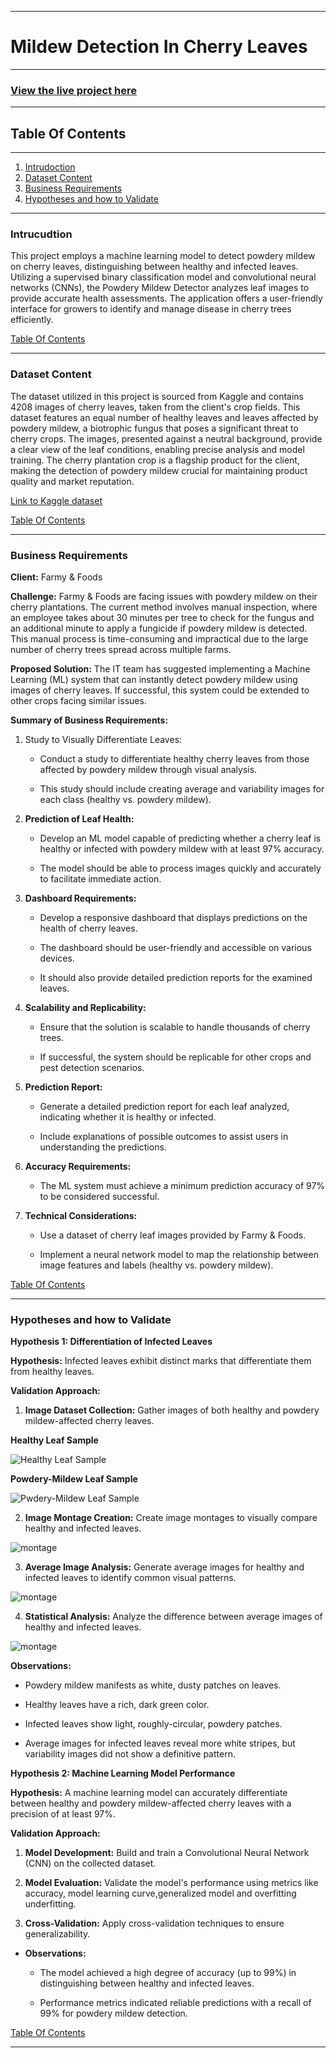 ********************

# Mildew Detection In Cherry Leaves
********************

### [View the live project here](https://cherryleaf-mildew-detector-11309237d5ff.herokuapp.com/)
********************


## Table Of Contents
********************

1.  [Intrudoction](#intruduction)
2.  [Dataset Content](#dataset-content)
3.  [Business Requirements](#business-requirements)
4.  [Hypotheses and how to Validate](#hypotheses-and-how-to-validate)


********************

### Intrucudtion

This project employs a machine learning model to detect powdery mildew on cherry leaves, distinguishing between healthy and infected leaves. Utilizing a supervised binary classification model and convolutional neural networks (CNNs), the Powdery Mildew Detector analyzes leaf images to provide accurate health assessments. The application offers a user-friendly interface for growers to identify and manage disease in cherry trees efficiently.

[Table Of Contents](#table-of-contents)
********************


### Dataset Content

The dataset utilized in this project is sourced from Kaggle and contains 4208 images of cherry leaves, taken from the client's crop fields. This dataset features an equal number of healthy leaves and leaves affected by powdery mildew, a biotrophic fungus that poses a significant threat to cherry crops. The images, presented against a neutral background, provide a clear view of the leaf conditions, enabling precise analysis and model training. The cherry plantation crop is a flagship product for the client, making the detection of powdery mildew crucial for maintaining product quality and market reputation.

[Link to Kaggle dataset](https://www.kaggle.com/datasets/codeinstitute/cherry-leaves)

[Table Of Contents](#table-of-contents)
********************

### Business Requirements

**Client:** Farmy & Foods

**Challenge:**
Farmy & Foods are facing issues with powdery mildew on their cherry plantations. The current method involves manual inspection, where an employee takes about 30 minutes per tree to check for the fungus and an additional minute to apply a fungicide if powdery mildew is detected. This manual process is time-consuming and impractical due to the large number of cherry trees spread across multiple farms.

**Proposed Solution:**
The IT team has suggested implementing a Machine Learning (ML) system that can instantly detect powdery mildew using images of cherry leaves. If successful, this system could be extended to other crops facing similar issues.

**Summary of Business Requirements:**

1. Study to Visually Differentiate Leaves:
    * Conduct a study to differentiate healthy cherry leaves from those affected by powdery mildew through visual analysis.

    * This study should include creating average and variability images for each class (healthy vs. powdery mildew).

2. **Prediction of Leaf Health:**
    *   Develop an ML model capable of predicting whether a cherry leaf is healthy or infected with powdery mildew with at least 97% accuracy.

    *   The model should be able to process images quickly and accurately to facilitate immediate action.

3.  **Dashboard Requirements:**

    *   Develop a responsive dashboard that displays predictions on the health of cherry leaves.

    *   The dashboard should be user-friendly and accessible on various devices.

    *   It should also provide detailed prediction reports for the examined leaves.

4.  **Scalability and Replicability:**

    *   Ensure that the solution is scalable to handle thousands of cherry trees.

    *   If successful, the system should be replicable for other crops and pest detection scenarios.

5.  **Prediction Report:**

    *   Generate a detailed prediction report for each leaf analyzed, indicating whether it is healthy or infected.

    *   Include explanations of possible outcomes to assist users in understanding the predictions.

6.  **Accuracy Requirements:**

    *   The ML system must achieve a minimum prediction accuracy of 97% to be considered successful.

7.  **Technical Considerations:**
    *   Use a dataset of cherry leaf images provided by Farmy & Foods.

    *   Implement a neural network model to map the relationship between image features and labels (healthy vs. powdery mildew).

[Table Of Contents](#table-of-contents)
********************

###  Hypotheses and how to Validate

**Hypothesis 1: Differentiation of Infected Leaves**

**Hypothesis:** Infected leaves exhibit distinct marks that differentiate them from healthy leaves.

**Validation Approach:**

1.  **Image Dataset Collection:** Gather images of both healthy and powdery mildew-affected cherry leaves.

**Healthy Leaf Sample**

![Healthy Leaf Sample](/readme-images/healthy.jpg)

**Powdery-Mildew Leaf Sample**

![Pwdery-Mildew Leaf Sample](/readme-images/mildew.jpg)

2.  **Image Montage Creation:** Create image montages to visually compare healthy and infected leaves.

![montage](/readme-images/montage.jpg)


3. **Average Image Analysis:** Generate average images for healthy and infected leaves to identify common visual patterns.

![montage](/readme-images/ave-difference.jpg)

4.  **Statistical Analysis:** Analyze the difference between average images of healthy and infected leaves.

![montage](/readme-images/difference.jpg)

**Observations:**
-   Powdery mildew manifests as white, dusty patches on leaves.

-   Healthy leaves have a rich, dark green color.

-   Infected leaves show light, roughly-circular, powdery patches.

-   Average images for infected leaves reveal more white stripes, but variability images did not show a definitive pattern.

**Hypothesis 2: Machine Learning Model Performance**

**Hypothesis:** A machine learning model can accurately differentiate between healthy and powdery mildew-affected cherry leaves with a precision of at least 97%.

**Validation Approach:**
1.  **Model Development:** Build and train a Convolutional Neural Network (CNN) on the collected dataset.

2.  **Model Evaluation:** Validate the model's performance using metrics like accuracy, model learning curve,generalized model and overfitting underfitting.

3. **Cross-Validation:** Apply cross-validation techniques to ensure generalizability.

*   **Observations:**
    -   The model achieved a high degree of accuracy (up to 99%) in distinguishing between healthy and infected leaves.

    -   Performance metrics indicated reliable predictions with a recall of 99% for powdery mildew detection.

[Table Of Contents](#table-of-contents)
********************


